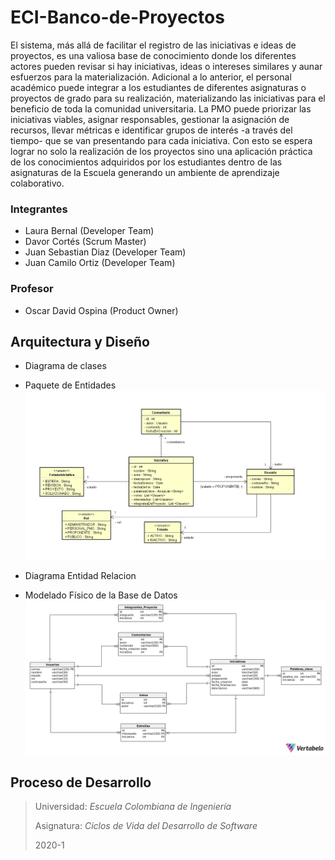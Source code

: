 # ECI-Banco-de-Proyectos

El sistema, más allá de facilitar el registro de las iniciativas e ideas de proyectos, es una valiosa base de conocimiento donde los diferentes actores pueden revisar si hay iniciativas, ideas o intereses similares y aunar esfuerzos para la materialización. Adicional a lo anterior, el personal académico puede integrar a los estudiantes de diferentes asignaturas o proyectos de grado para su realización, materializando las iniciativas para el beneficio de toda la comunidad universitaria. La PMO puede priorizar las iniciativas viables, asignar responsables, gestionar la asignación de recursos, llevar métricas e identificar grupos de interés -a través del tiempo- que se van presentando para cada iniciativa. Con esto se espera lograr no solo la realización de los proyectos sino una aplicación práctica de los conocimientos adquiridos por los estudiantes dentro de las asignaturas de la Escuela generando un ambiente de aprendizaje colaborativo.


### Integrantes
- Laura Bernal  (Developer Team)
- Davor Cortés  (Scrum Master)
- Juan Sebastian Diaz  (Developer Team)
- Juan Camilo Ortiz  (Developer Team)

### Profesor
- Oscar David Ospina  (Product Owner)

## Arquitectura y Diseño

+ Diagrama de clases
- Paquete de Entidades
![](DClases.PNG)

+ Diagrama Entidad Relacion
- Modelado Físico de la Base de Datos
![](ER.png)


## Proceso de Desarrollo 





> Universidad: _Escuela Colombiana de Ingeniería_
>
> Asignatura:  _Ciclos de Vida del Desarrollo de Software_
>
> 2020-1

